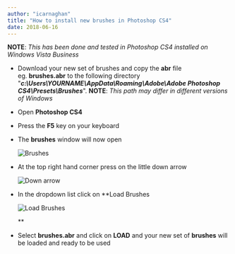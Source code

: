 ```yaml
---
author: "icarnaghan"
title: "How to install new brushes in Photoshop CS4"
date: 2018-06-16
---
```


**NOTE**: _This has been done and tested in Photoshop CS4 installed on Windows Vista Business_

- Download your new set of brushes and copy the **abr** file eg. **brushes.abr** to the following directory "**_c:\\Users\\YOURNAME\\AppData\\Roaming\\Adobe\\Adobe Photoshop CS4\\Presets\\Brushes_**". **NOTE**: _This path may differ in different versions of Windows_
- Open **Photoshop CS4**
- Press the **F5** key on your keyboard
- The **brushes** window will now open
    
    ![Brushes](images/br2.png "Brushes")
- At the top right hand corner press on the little down arrow
    
    ![Down arrow](images/br3.png "Down arrow")
- In the dropdown list click on **Load Brushes
    
    ![Load Brushes](images/br4.png "Load Brushes")
    
    **
- Select **brushes.abr** and click on **LOAD** and your new set of **brushes** will be loaded and ready to be used
